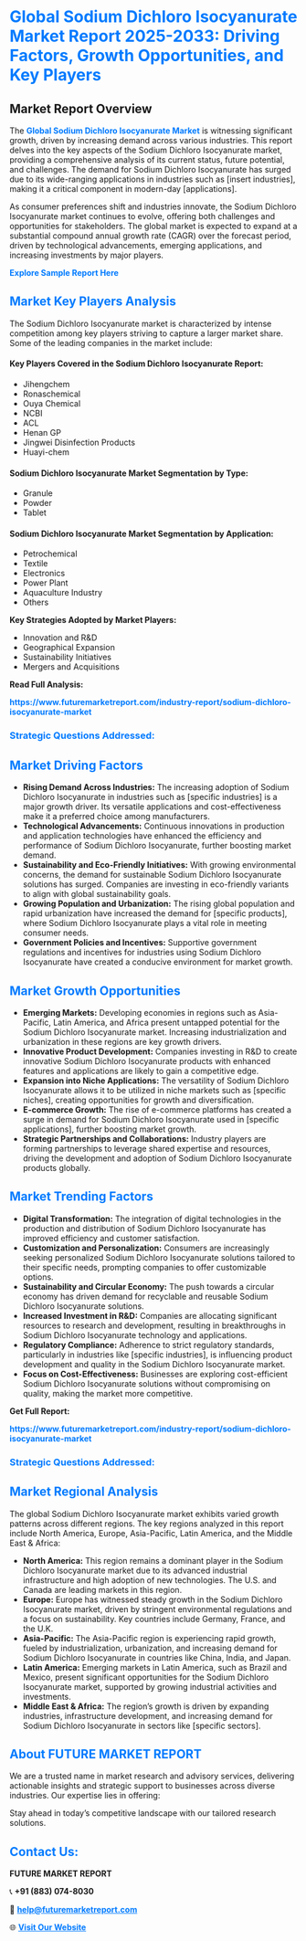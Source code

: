 <h1 style="color: #007BFF;">Global Sodium Dichloro Isocyanurate Market Report 2025-2033: Driving Factors, Growth Opportunities, and Key Players</h1>

<section id="overview">
<h2>Market Report Overview</h2>
<p>The <a href="https://www.futuremarketreport.com/industry-report/sodium-dichloro-isocyanurate-market" style="color: #007BFF; text-decoration: none;"><strong>Global Sodium Dichloro Isocyanurate Market</strong></a> is witnessing significant growth, driven by increasing demand across various industries. This report delves into the key aspects of the Sodium Dichloro Isocyanurate market, providing a comprehensive analysis of its current status, future potential, and challenges. The demand for Sodium Dichloro Isocyanurate has surged due to its wide-ranging applications in industries such as [insert industries], making it a critical component in modern-day [applications].</p>
<p>As consumer preferences shift and industries innovate, the Sodium Dichloro Isocyanurate market continues to evolve, offering both challenges and opportunities for stakeholders. The global market is expected to expand at a substantial compound annual growth rate (CAGR) over the forecast period, driven by technological advancements, emerging applications, and increasing investments by major players.</p>
</section>

<section id="overview">
<p><a href="https://www.futuremarketreport.com/request-sample/reportId=89863" style="color: #007BFF; text-decoration: none;"><strong>Explore Sample Report Here</strong></a></p>
</section>

<section id="key-players">
<h2 style="color: #007BFF;">Market Key Players Analysis</h2>
<p>The Sodium Dichloro Isocyanurate market is characterized by intense competition among key players striving to capture a larger market share. Some of the leading companies in the market include:</p>
<h4>Key Players Covered in the Sodium Dichloro Isocyanurate Report:</h4>
<ul><li>Jihengchem</li><li>Ronaschemical</li><li>Ouya Chemical</li><li>NCBI</li><li>ACL</li><li>Henan GP</li><li>Jingwei Disinfection Products</li><li>Huayi-chem</li></ul>
<h4>Sodium Dichloro Isocyanurate Market Segmentation by Type:</h4>
<ul><li>Granule</li><li>Powder</li><li>Tablet</li></ul>

<h4>Sodium Dichloro Isocyanurate Market Segmentation by Application:</h4>
<ul><li>Petrochemical</li><li>Textile</li><li>Electronics</li><li>Power Plant</li><li>Aquaculture Industry</li><li>Others</li></ul>
<p><strong>Key Strategies Adopted by Market Players:</strong></p>
<ul>
<li>Innovation and R&D</li>
<li>Geographical Expansion</li>
<li>Sustainability Initiatives</li>
<li>Mergers and Acquisitions</li>
</ul>
</section>

<section>
<p><strong>Read Full Analysis: </strong></p><a href="https://www.futuremarketreport.com/industry-report/sodium-dichloro-isocyanurate-market" style="color: #007BFF; text-decoration: none;"><strong>https://www.futuremarketreport.com/industry-report/sodium-dichloro-isocyanurate-market</strong></a>
<h3 style="color: #007BFF;">Strategic Questions Addressed:</h3>
</section>

<section id="driving-factors">
<h2 style="color: #007BFF;">Market Driving Factors</h2>
<ul>
<li><strong>Rising Demand Across Industries:</strong> The increasing adoption of Sodium Dichloro Isocyanurate in industries such as [specific industries] is a major growth driver. Its versatile applications and cost-effectiveness make it a preferred choice among manufacturers.</li>
<li><strong>Technological Advancements:</strong> Continuous innovations in production and application technologies have enhanced the efficiency and performance of Sodium Dichloro Isocyanurate, further boosting market demand.</li>
<li><strong>Sustainability and Eco-Friendly Initiatives:</strong> With growing environmental concerns, the demand for sustainable Sodium Dichloro Isocyanurate solutions has surged. Companies are investing in eco-friendly variants to align with global sustainability goals.</li>
<li><strong>Growing Population and Urbanization:</strong> The rising global population and rapid urbanization have increased the demand for [specific products], where Sodium Dichloro Isocyanurate plays a vital role in meeting consumer needs.</li>
<li><strong>Government Policies and Incentives:</strong> Supportive government regulations and incentives for industries using Sodium Dichloro Isocyanurate have created a conducive environment for market growth.</li>
</ul>
</section>

<section id="growth-opportunities">
<h2 style="color: #007BFF;">Market Growth Opportunities</h2>
<ul>
<li><strong>Emerging Markets:</strong> Developing economies in regions such as Asia-Pacific, Latin America, and Africa present untapped potential for the Sodium Dichloro Isocyanurate market. Increasing industrialization and urbanization in these regions are key growth drivers.</li>
<li><strong>Innovative Product Development:</strong> Companies investing in R&D to create innovative Sodium Dichloro Isocyanurate products with enhanced features and applications are likely to gain a competitive edge.</li>
<li><strong>Expansion into Niche Applications:</strong> The versatility of Sodium Dichloro Isocyanurate allows it to be utilized in niche markets such as [specific niches], creating opportunities for growth and diversification.</li>
<li><strong>E-commerce Growth:</strong> The rise of e-commerce platforms has created a surge in demand for Sodium Dichloro Isocyanurate used in [specific applications], further boosting market growth.</li>
<li><strong>Strategic Partnerships and Collaborations:</strong> Industry players are forming partnerships to leverage shared expertise and resources, driving the development and adoption of Sodium Dichloro Isocyanurate products globally.</li>
</ul>
</section>

<section id="trending-factors">
<h2 style="color: #007BFF;">Market Trending Factors</h2>
<ul>
<li><strong>Digital Transformation:</strong> The integration of digital technologies in the production and distribution of Sodium Dichloro Isocyanurate has improved efficiency and customer satisfaction.</li>
<li><strong>Customization and Personalization:</strong> Consumers are increasingly seeking personalized Sodium Dichloro Isocyanurate solutions tailored to their specific needs, prompting companies to offer customizable options.</li>
<li><strong>Sustainability and Circular Economy:</strong> The push towards a circular economy has driven demand for recyclable and reusable Sodium Dichloro Isocyanurate solutions.</li>
<li><strong>Increased Investment in R&D:</strong> Companies are allocating significant resources to research and development, resulting in breakthroughs in Sodium Dichloro Isocyanurate technology and applications.</li>
<li><strong>Regulatory Compliance:</strong> Adherence to strict regulatory standards, particularly in industries like [specific industries], is influencing product development and quality in the Sodium Dichloro Isocyanurate market.</li>
<li><strong>Focus on Cost-Effectiveness:</strong> Businesses are exploring cost-efficient Sodium Dichloro Isocyanurate solutions without compromising on quality, making the market more competitive.</li>
</ul>
</section>

<section>
<p><strong>Get Full Report: </strong></p><a href="https://www.futuremarketreport.com/industry-report/sodium-dichloro-isocyanurate-market" style="color: #007BFF; text-decoration: none;"><strong>https://www.futuremarketreport.com/industry-report/sodium-dichloro-isocyanurate-market</strong></a>
<h3 style="color: #007BFF;">Strategic Questions Addressed:</h3>
</section>


<section id="regional-analysis">
<h2 style="color: #007BFF;">Market Regional Analysis</h2>
<p>The global Sodium Dichloro Isocyanurate market exhibits varied growth patterns across different regions. The key regions analyzed in this report include North America, Europe, Asia-Pacific, Latin America, and the Middle East & Africa:</p>
<ul>
<li><strong>North America:</strong> This region remains a dominant player in the Sodium Dichloro Isocyanurate market due to its advanced industrial infrastructure and high adoption of new technologies. The U.S. and Canada are leading markets in this region.</li>
<li><strong>Europe:</strong> Europe has witnessed steady growth in the Sodium Dichloro Isocyanurate market, driven by stringent environmental regulations and a focus on sustainability. Key countries include Germany, France, and the U.K.</li>
<li><strong>Asia-Pacific:</strong> The Asia-Pacific region is experiencing rapid growth, fueled by industrialization, urbanization, and increasing demand for Sodium Dichloro Isocyanurate in countries like China, India, and Japan.</li>
<li><strong>Latin America:</strong> Emerging markets in Latin America, such as Brazil and Mexico, present significant opportunities for the Sodium Dichloro Isocyanurate market, supported by growing industrial activities and investments.</li>
<li><strong>Middle East & Africa:</strong> The region’s growth is driven by expanding industries, infrastructure development, and increasing demand for Sodium Dichloro Isocyanurate in sectors like [specific sectors].</li>
</ul>
</section>

<footer>
<h2 style="color: #007BFF;">About FUTURE MARKET REPORT</h2>
<p>We are a trusted name in market research and advisory services, delivering actionable insights and strategic support to businesses across diverse industries. Our expertise lies in offering:</p>

<p>Stay ahead in today’s competitive landscape with our tailored research solutions.</p>

<h2 style="color: #007BFF;">Contact Us:</h2>
<p><strong>FUTURE MARKET REPORT</strong></p>
<p>📞 <strong>+91 (883) 074-8030</strong></p>
<p>📧 <strong><a href="mailto:help@futuremarketreport.com" style="color: #007BFF;">help@futuremarketreport.com</a></strong></p>
<p>🌐 <strong><a href="https://www.futuremarketreport.com/" style="color: #007BFF;">Visit Our Website</a></strong></p>
</footer>